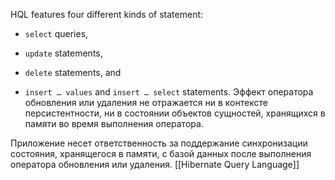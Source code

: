 HQL features four different kinds of statement:

- `select` queries,
    
- `update` statements,
    
- `delete` statements, and
    
- `insert …​ values` and `insert …​ select` statements.
Эффект оператора обновления или удаления не отражается ни в контексте персистентности, ни в состоянии объектов сущностей, хранящихся в памяти во время выполнения оператора.  
  
Приложение несет ответственность за поддержание синхронизации состояния, хранящегося в памяти, с базой данных после выполнения оператора обновления или удаления.
[[Hibernate Query Language]]